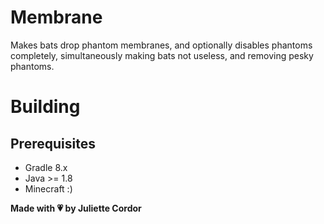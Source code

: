 # Membrane

Makes bats drop phantom membranes, and optionally disables phantoms completely, 
simultaneously making bats not useless, and removing pesky phantoms.

# Building
## Prerequisites
- Gradle 8.x
- Java >= 1.8
- Minecraft :)

**Made with 💗 by Juliette Cordor**
